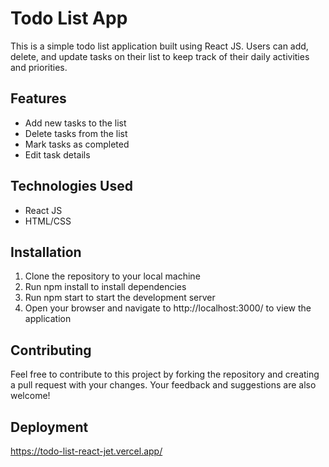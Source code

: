 # Todo List App

This is a simple todo list application built using React JS. Users can add, delete, and update tasks on their list to keep track of their daily activities and priorities.

## Features
- Add new tasks to the list
- Delete tasks from the list
- Mark tasks as completed
- Edit task details

## Technologies Used
- React JS
- HTML/CSS

## Installation
1. Clone the repository to your local machine
2. Run npm install to install dependencies
3. Run npm start to start the development server
4. Open your browser and navigate to http://localhost:3000/ to view the application

## Contributing
Feel free to contribute to this project by forking the repository and creating a pull request with your changes. Your feedback and suggestions are also welcome!

## Deployment
https://todo-list-react-jet.vercel.app/
